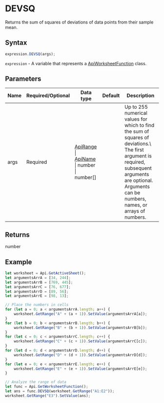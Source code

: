 # DEVSQ

Returns the sum of squares of deviations of data points from their sample mean.

## Syntax

```javascript
expression.DEVSQ(args);
```

`expression` - A variable that represents a [ApiWorksheetFunction](../ApiWorksheetFunction.md) class.

## Parameters

| **Name** | **Required/Optional** | **Data type** | **Default** | **Description** |
| ------------- | ------------- | ------------- | ------------- | ------------- |
| args | Required | [ApiRange](../../ApiRange/ApiRange.md) \| [ApiName](../../ApiName/ApiName.md) \| number \| number[] |  | Up to 255 numerical values for which to find the sum of squares of deviations.\ The first argument is required, subsequent arguments are optional. Arguments can be numbers, names, or arrays of numbers. |

## Returns

number

## Example



```javascript editor-
let worksheet = Api.GetActiveSheet();
let argumentsArrA = [34, 244];
let argumentsArrB = [769, 445];
let argumentsArrC = [76, 677];
let argumentsArrD = [89, 56];
let argumentsArrE = [98, 13];

// Place the numbers in cells
for (let a = 0; a < argumentsArrA.length; a++) {
    worksheet.GetRange("A" + (a + 1)).SetValue(argumentsArrA[a]);
}
for (let b = 0; b < argumentsArrB.length; b++) {
    worksheet.GetRange("B" + (b + 1)).SetValue(argumentsArrB[b]);
}
for (let c = 0; c < argumentsArrC.length; c++) {
    worksheet.GetRange("C" + (c + 1)).SetValue(argumentsArrC[c]);
}
for (let d = 0; d < argumentsArrD.length; d++) {
    worksheet.GetRange("D" + (d + 1)).SetValue(argumentsArrD[d]);
}
for (let e = 0; e < argumentsArrE.length; e++) {
    worksheet.GetRange("E" + (e + 1)).SetValue(argumentsArrE[e]);
}

// Analyze the range of data 
let func = Api.GetWorksheetFunction();
let ans = func.DEVSQ(worksheet.GetRange("A1:E2"));
worksheet.GetRange("E3").SetValue(ans);
```
